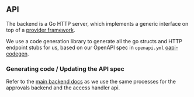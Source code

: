 ## API

The backend is a Go HTTP server, which implements a generic interface on top of a [provider framework](providers.md).

We use a code generation library to generate all the go structs and HTTP endpoint stubs for us, based on our OpenAPI spec in `openapi.yml` [oapi-codegen](https://github.com/deepmap/oapi-codegen).

### Generating code / Updating the API spec

Refer to the [main backend docs](../backend/backend.md) as we use the same processes for the approvals backend and the access handler api.
